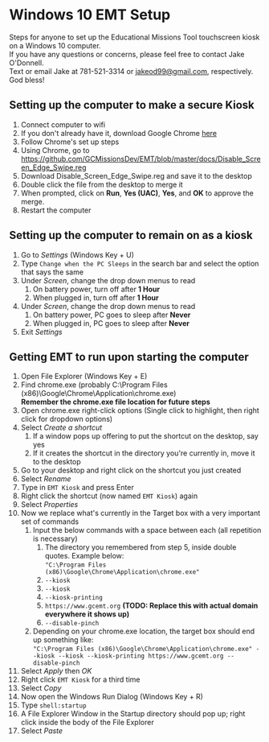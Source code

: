 # Windows 10 EMT Setup
Steps for anyone to set up the Educational Missions Tool touchscreen kiosk on a Windows 10 computer.  
If you have any questions or concerns, please feel free to contact Jake O'Donnell.  
Text or email Jake at 781-521-3314 or jakeod99@gmail.com, respectively.  
God bless!  
## Setting up the computer to make a secure Kiosk
1. Connect computer to wifi
2. If you don't already have it, download Google Chrome [here](https://www.google.com/chrome/)
3. Follow Chrome's set up steps
4. Using Chrome, go to https://github.com/GCMissionsDev/EMT/blob/master/docs/Disable_Screen_Edge_Swipe.reg
5. Download Disable_Screen_Edge_Swipe.reg and save it to the desktop
6. Double click the file from the desktop to merge it
7. When prompted, click on **Run**, **Yes (UAC)**, **Yes**, and **OK** to approve the merge.
8. Restart the computer  
## Setting up the computer to remain on as a kiosk
1. Go to *Settings* (Windows Key + U)
2. Type `Change when the PC Sleeps` in the search bar and select the option that says the same
3. Under *Screen*, change the drop down menus to read
	1. On battery power, turn off after **1 Hour**
	2. When plugged in, turn off after **1 Hour**
4. Under *Screen*, change the drop down menus to read
	1. On battery power, PC goes to sleep after **Never**
	2. When plugged in, PC goes to sleep after **Never**
5. Exit *Settings*  
## Getting EMT to run upon starting the computer
1. Open File Explorer (Windows Key + E)
2. Find chrome.exe (probably C:\Program Files (x86)\Google\Chrome\Application\chrome.exe)  
**Remember the chrome.exe file location for future steps**
3. Open chrome.exe right-click options (Single click to highlight, then right click for dropdown options)
4. Select *Create a shortcut*
    1. If a window pops up offering to put the shortcut on the desktop, say yes
    2. If it creates the shortcut in the directory you're currently in, move it to the desktop
5. Go to your desktop and right click on the shortcut you just created
6. Select *Rename*
7. Type in `EMT Kiosk` and press Enter
8. Right click the shortcut (now named `EMT Kiosk`) again
9. Select *Properties*
10. Now we replace what's currently in the Target box with a very important set of commands
    1. Input the below commands with a space between each (all repetition is necessary) 
        1. The directory you remembered from step 5, inside double quotes. Example below:  
        `"C:\Program Files (x86)\Google\Chrome\Application\chrome.exe"`
        2. `--kiosk`
        3. `--kiosk`
        4. `--kiosk-printing`
        5. `https://www.gcemt.org` **(TODO: Replace this with actual domain everywhere it shows up)**
        6. `--disable-pinch`
    2. Depending on your chrome.exe location, the target box should end up something like:  
    `"C:\Program Files (x86)\Google\Chrome\Application\chrome.exe" --kiosk --kiosk --kiosk-printing https://www.gcemt.org --disable-pinch`
11. Select *Apply* then *OK*
12. Right click `EMT Kiosk` for a third time
13. Select *Copy*
14. Now open the Windows Run Dialog (Windows Key + R)
15. Type `shell:startup`
16. A File Explorer Window in the Startup directory should pop up; right click inside the body of the File Explorer
17. Select *Paste*